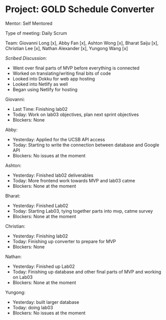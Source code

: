# Project: GOLD Schedule Converter

Mentor: Self Mentored

Type of meeting: Daily Scrum

Team: Giovanni Long [x], Abby Fan [x], Ashton Wong [x], Bharat Saiju [x], Christian Lee [x], Nathan Alexander [x], Yungong Wang [x]

*Scribed Discussion*:
 - Went over final parts of MVP before everything is connected
 - Worked on translating/writing final bits of code
 - Looked into Dokku for web app hosting
 - Looked into Netlify as well
 - Began using Netlify for hosting 

Giovanni:
 - Last Time: Finishing lab02
 - Today: Work on lab03 objectives, plan next sprint objectives
 - Blockers: None

Abby:
- Yesterday: Applied for the UCSB API access
- Today: Starting to write the connection between database and Google API
- Blockers: No issues at the moment

Ashton:
- Yesterday: Finished lab02 deliverables
- Today: More frontend work towards MVP and lab03 catme
- Blockers: None at the moment

Bharat:
 - Yesterday: Finished Lab02
 - Today: Starting Lab03, tying together parts into mvp, catme survey
 - Blockers: None at the moment

Christian:
 - Yesterday: Finishing lab02
 - Today: Finishing up converter to prepare for MVP
 - Blockers: None

Nathan:
- Yesterday: Finished up Lab02
- Today: Finishing up database and other final parts of MVP and working on Lab03
- Blockers: None at the moment

Yungong:
- Yesterday: built larger database
- Today: doing lab03
- Blockers: No issues at the moment
